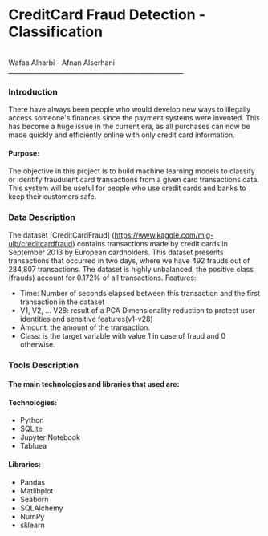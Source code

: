 # CreditCard Fraud Detection - Classification

</br> 
Wafaa Alharbi - Afnan Alserhani
</br>
ـــــــــــــــــــــــــــــــــــــــــــــــــــــــــــــــــــــــــــــــــــــ


  
### Introduction
There have always been people who would develop new ways to illegally access someone's finances since the payment systems were invented. This has become a huge issue in the current era, as all purchases can now be made quickly and efficiently online with only credit card information.
#### Purpose:
The objective in this project is to build machine learning models to classify or identify fraudulent card transactions from a given card transactions data.
This system will be useful for people who use credit cards and banks to keep their customers safe.


### Data Description
The dataset [CreditCardFraud] (https://www.kaggle.com/mlg-ulb/creditcardfraud) contains transactions made by credit cards in September 2013 by European cardholders.
This dataset presents transactions that occurred in two days, where we have 492 frauds out of 284,807 transactions. The dataset is highly unbalanced, the positive class (frauds) account for 0.172% of all transactions.
Features:
* Time: Number of seconds elapsed between this transaction and the first transaction in the dataset
* V1, V2, ... V28: result of a PCA Dimensionality reduction to protect user identities and sensitive features(v1-v28)
* Amount: the amount of the transaction.
* Class: is the target variable with value 1 in case of fraud and 0 otherwise.


### Tools Description

#### The main technologies and libraries that used are: 


#### Technologies:
- Python
- SQLite
- Jupyter Notebook
- Tabluea
#### Libraries:
- Pandas
- Matlibplot
- Seaborn
- SQLAlchemy
- NumPy
- sklearn


